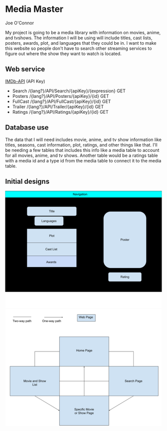 Media Master
============
Joe O'Connor

My project is going to be a media library with information on movies, anime, and tvshows.
The information I will be using will include titles, cast lists, posters, awards, plot, and languages that they could be in.
I want to make this website so people don't have to search other streaming services to figure out where the show they want to watch is located.

Web service
-----------

[IMDb-API](https://imdb-api.com) (API Key)
* Search /{lang?}/API/Search/{apiKey}/{expression} GET
* Posters /{lang?}/API/Posters/{apiKey}/{id} GET
* FullCast /{lang?}/API/FullCast/{apiKey}/{id} GET
* Trailer /{lang?}/API/Trailer/{apiKey}/{id} GET
* Ratings /{lang?}/API/Ratings/{apiKey}/{id} GET

Database use
------------

The data that I will need includes movie, anime, and tv show information like titles, seasons, cast information, plot, ratings, and other things like that.
I'll be needing a few tables that includes this info like a media table to account for all movies, anime, and tv shows. 
Another table would be a ratings table with a media id and a type id from the media table to connect it to the media table.

Initial designs
---------------

![Sample Page](/docs/samplepage.svg)
![Site Map](/docs/startingsitemap.svg)
